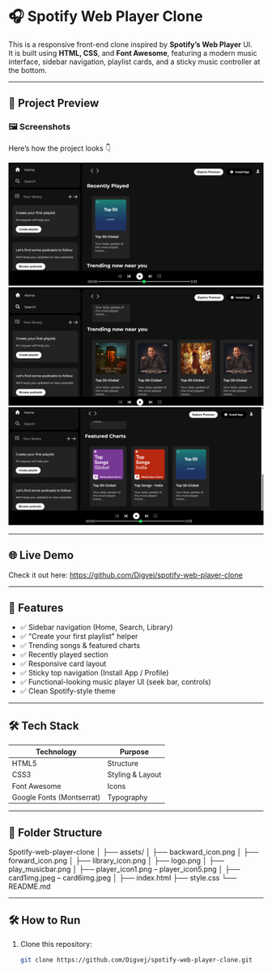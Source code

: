 # 🎧 Spotify Web Player Clone

This is a responsive front-end clone inspired by **Spotify’s Web Player** UI.  
It is built using **HTML, CSS**, and **Font Awesome**, featuring a modern music interface, sidebar navigation, playlist cards, and a sticky music controller at the bottom.

---
## 📸 Project Preview

### 🖼 Screenshots
Here’s how the project looks 👇

![Spotify Clone Screenshot 1](./assets/screenshot1.png)
![Spotify Clone Screenshot 2](./assets/screenshot2.png)
![Spotify Clone Screenshot 3](./assets/screenshot3.png)

---
## 🌐 Live Demo
Check it out here: https://github.com/Digvej/spotify-web-player-clone

---

## 🚀 Features

- ✅ Sidebar navigation (Home, Search, Library)
- ✅ "Create your first playlist" helper
- ✅ Trending songs & featured charts
- ✅ Recently played section
- ✅ Responsive card layout
- ✅ Sticky top navigation (Install App / Profile)
- ✅ Functional-looking music player UI (seek bar, controls)
- ✅ Clean Spotify-style theme

---

## 🛠️ Tech Stack

| Technology | Purpose |
|-----------|----------|
| HTML5 | Structure |
| CSS3 | Styling & Layout |
| Font Awesome | Icons |
| Google Fonts (Montserrat) | Typography |

---

## 📂 Folder Structure

Spotify-web-player-clone
│
├── assets/
│ ├── backward_icon.png
│ ├── forward_icon.png
│ ├── library_icon.png
│ ├── logo.png
│ ├── play_musicbar.png
│ ├── player_icon1.png – player_icon5.png
│ ├── card1img.jpeg – card6img.jpeg
│
├── index.html
├── style.css
└── README.md

---

## 🛠️ How to Run

1. Clone this repository:
   ```bash
   git clone https://github.com/Digvej/spotify-web-player-clone.git
